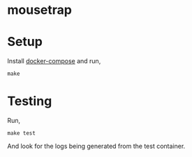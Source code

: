 # mousetrap

# Setup

Install [docker-compose](https://docs.docker.com/compose/install/) and run,

```
make
```

# Testing

Run,

```
make test
```

And look for the logs being generated from the test container.
